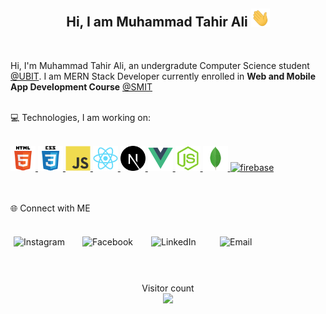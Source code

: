 <h2 align="center">Hi, I am Muhammad Tahir Ali <img src="https://raw.githubusercontent.com/ABSphreak/ABSphreak/master/gifs/Hi.gif" width="30px"></h2>
<br>

Hi, I'm Muhammad Tahir Ali, an undergradute Computer Science student [@UBIT](https://uok.edu.pk/faculties/computerscience/index.php). I am MERN Stack Developer currently enrolled in <b>Web and Mobile App Development Course</b> [@SMIT](https://www.facebook.com/SaylaniMassTraining/)
<br>
<br>

💻 Technologies, I am working on:
<br><br>
<p align="left"> 
<a href="https://www.w3.org/html/" target="_blank"> <img src="https://raw.githubusercontent.com/devicons/devicon/master/icons/html5/html5-original-wordmark.svg" alt="html5" width="40" height="40"/> </a>
<a href="https://www.w3schools.com/css/" target="_blank"> <img src="https://raw.githubusercontent.com/devicons/devicon/master/icons/css3/css3-original-wordmark.svg" alt="css3" width="40" height="40"/> </a> 
<a href="https://developer.mozilla.org/en-US/docs/Web/JavaScript" target="_blank"> <img src="https://raw.githubusercontent.com/devicons/devicon/master/icons/javascript/javascript-original.svg" alt="python" width="40" height="40"/> </a>
<a href="https://reactjs.org/" target="_blank"> <img src="https://raw.githubusercontent.com/devicons/devicon/master/icons/react/react-original.svg" alt="django" width="40" height="40"/> </a>
<a href="https://nextjs.org/" target="_blank"> <img src="https://raw.githubusercontent.com/devicons/devicon/master/icons/nextjs/nextjs-original.svg" alt="django" width="40" height="40"/> </a>
<a href="https://vuejs.org/" target="_blank"> <img src="https://raw.githubusercontent.com/devicons/devicon/master/icons/vuejs/vuejs-original.svg" alt="django" width="40" height="40"/> </a>
<a href="https://nodejs.org/" target="_blank"> <img src="https://raw.githubusercontent.com/devicons/devicon/master/icons/nodejs/nodejs-original.svg" alt="django" width="40" height="40"/> </a>
<a href="https://www.mongodb.com/" target="_blank"> <img src="https://raw.githubusercontent.com/devicons/devicon/master/icons/mongodb/mongodb-original.svg" alt="django" width="40" height="40"/> </a>
<a href="https://console.firebase.google.com/" target="_blank"> <img src="https://www.vectorlogo.zone/logos/firebase/firebase-icon.svg" alt="firebase" width="40" height="40"/> </a>

</p>
  
<br>
<br>
🌐 Connect with ME
<br>
<br>

[<img align="left" style="margin: 5px;" alt="Instagram" height="30px" width="100px" src="https://img.shields.io/badge/Portfolio-161B22?style=for-the-badge&logoColor=white" />][portfolio]
[<img align="left" style="margin: 5px;" alt="Facebook" height="30px" width="100px" src="https://img.shields.io/badge/Stackoverflow-F48225?style=for-the-badge&logo=Stackoverflow&logoColor=white" />][stackoverflow]
[<img align="left" style="margin: 5px;" alt="LinkedIn" height="30px" width="100px" src="https://img.shields.io/badge/Linkedin-0A66C2?style=for-the-badge&logo=Linkedin&logoColor=white" />][linkedin]
[<img align="left" style="margin: 5px;" alt="Email" height="30px" width="100px" src="https://img.shields.io/badge/Email-EA4335?style=for-the-badge&logo=Gmail&logoColor=white" />][gmail]
<br />

[portfolio]: https://tahirali-dc.netlify.app/
[stackoverflow]: https://stackoverflow.com/users/14988695/muhammad-tahir-ali
[linkedin]: https://linkedin.com/in/tahirali32
[gmail]: mailto:tahiralidc@gmail.com

<br />
<br />
<p align="center"> 
  Visitor count<br>
  <img src="https://profile-counter.glitch.me/zeeshan3534/count.svg" />
</p>
